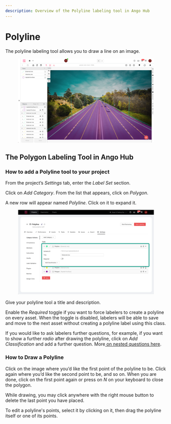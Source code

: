 ```yaml
---
description: Overview of the Polyline labeling tool in Ango Hub
---
```


# Polyline

The polyline labeling tool allows you to draw a line on an image.

<figure><img src="../../.gitbook/assets/image (53).png" alt=""><figcaption></figcaption></figure>

## The Polygon Labeling Tool in Ango Hub <a href="#how-to-add-a-polygon-tool-to-your-project" id="how-to-add-a-polygon-tool-to-your-project"></a>

### How to add a Polyline tool to your project <a href="#how-to-add-a-polygon-tool-to-your-project" id="how-to-add-a-polygon-tool-to-your-project"></a>

From the project’s _Settings_ tab, enter the _Label Set_ section.

Click on _Add Category_. From the list that appears, click on _Polygon_.

A new row will appear named _Polyline_. Click on it to expand it.

<figure><img src="../../.gitbook/assets/image (5) (1) (1).png" alt=""><figcaption></figcaption></figure>

Give your polyline tool a title and description.

Enable the _Required_ toggle if you want to force labelers to create a polyline on every asset. When the toggle is disabled, labelers will be able to save and move to the next asset without creating a polyline label using this class.

If you would like to ask labelers further questions, for example, if you want to show a further _radio_ after drawing the polyline, click on _Add Classification_ and add a further question. More[ on nested questions here](nested-classifications.md).

### How to Draw a Polyline <a href="#how-to-draw-a-polygon" id="how-to-draw-a-polygon"></a>

Click on the image where you’d like the first point of the polyline to be. Click again where you’d like the second point to be, and so on. When you are done, click on the first point again or press on _N_ on your keyboard to close the polygon.

While drawing, you may click anywhere with the right mouse button to delete the last point you have placed.

To edit a polyline's points, select it by clicking on it, then drag the polyline itself or one of its points.
